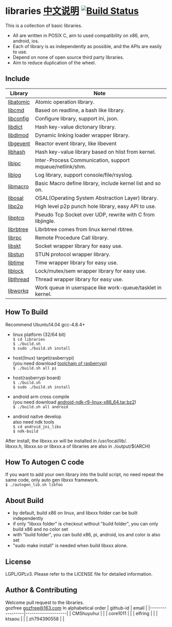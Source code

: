 libraries [中文说明](README.cn.md) [![Build Status](https://travis-ci.org/gozfree/libraries.svg?branch=master)](https://travis-ci.org/gozfree/libraries)
=========
This is a collection of basic libraries.
* All are written in POSIX C, aim to used compatibility on x86, arm, android, ios.
* Each of library is as independently as possible, and the APIs are easily to use.
* Depend on none of open source third party libraries.
* Aim to reduce duplication of the wheel.

## Include

| Library                 | Note                                                       |
|-------------------------|------------------------------------------------------------|
|  [libatomic](libatomic) | Atomic operation library.                                  |
|  [libcmd](libcmd)       | Based on readline, a bash like library.                    |
|  [libconfig](libconfig) | Configure library, support ini, json.                      |
|  [libdict](libdict)     | Hash key-value dictonary library.                          |
|  [libdlmod](libdlmod)   | Dynamic linking loader wrapper library.                    |
|  [libgevent](libgevent) | Reactor event library, like libevent                       |
|  [libhash](libhash)     | Hash key-value library based on hlist from kernel.         |
|  [libipc](libipc)       | Inter-Process Communication, support mqueue/netlink/shm.   |
|  [liblog](liblog)       | Log library, support console/file/rsyslog.                 |
|  [libmacro](libmacro)   | Basic Macro define library, include kernel list and so on. |
|  [libosal](libosal)     | OSAL(Operating System Abstraction Layer) library.          |
|  [libp2p](libp2p)       | High level p2p punch hole library, easy API to use.        |
|  [libptcp](libptcp)     | Pseudo Tcp Socket over UDP, rewrite with C from libjingle. |
|  [librbtree](librbtree) | Librbtree comes from linux kernel rbtree.                  |
|  [librpc](librpc)       | Remote Procedure Call library.                             |
|  [libskt](libskt)       | Socket wrapper library for easy use.                       |
|  [libstun](libstun)     | STUN protocol wrapper library.                             |
|  [libtime](libtime)     | Time wrapper library for easy use.                         |
|  [liblock](liblock)     | Lock/mutex/sem wrapper library for easy use.               |
|  [libthread](libthread) | Thread wrapper library for easy use.                       |
|  [libworkq](libworkq)   | Work queue in userspace like work-queue/tasklet in kernel. |

## How To Build
Recommend Ubuntu14.04 gcc-4.8.4+
  * linux platform (32/64 bit)  
   `$ cd libraries`  
   `$ ./build.sh`  
   `$ sudo ./build.sh install`

  * host(linux) target(rasberrypi)  
    (you need download [toolchain of rasberrypi](https://github.com/raspberrypi/tools.git))  
   `$ ./build.sh all pi`

  * host(rasberrypi board)  
   `$ ./build.sh`  
   `$ sudo ./build.sh install`  

  * android arm cross compile  
   (you need download [android-ndk-r9-linux-x86_64.tar.bz2](http://dl.google.com/android/ndk/android-ndk-r9-linux-x86_64.tar.bz2))  
   `$ ./build.sh all android`  

  * android naitve develop  
    also need ndk tools  
   `$ cd android_jni_libs`  
   `$ ndk-build`  

   After install, the libxxx.xx will be installed in /usr/local/lib/.  
   libxxx.h, libxxx.so or libxxx.a of libraries are also in ./output/$(ARCH)  

## How To Autogen C code
   If you want to add your own library into the build script, no need repeat the same code, only auto gen libxxx framework.  
  `$ ./autogen_lib.sh libfoo`

## About Build
  * by default, build x86 on linux, and libxxx folder can be built independently
  * if only "libxxx folder" is checkout without "build folder", you can only build x86 and no color set
  * with "build folder", you can build x86, pi, android, ios and color is also set
  * "sudo make install" is needed when build libxxx alone.

## License
LGPL/GPLv3. Please refer to the LICENSE file for detailed information.

## Author & Contributing
Welcome pull request to the libraries.  
gozfree <gozfree@163.com>
In alphabetical order
| github-id       | email              |
|-----------------|--------------------|
| CMShuyuhui      |                    |
| core1011        |                    |
| elfring         |                    |
| ktsaou          |                    |
| zh794390558     |                    |
